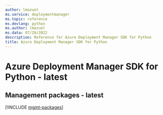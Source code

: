 ```yaml
---
author: lmazuel
ms.service: deploymentmanager
ms.topic: reference
ms.devlang: python
ms.author: lmazuel
ms.data: 07/28/2022
description: Reference for Azure Deployment Manager SDK for Python
title: Azure Deployment Manager SDK for Python
---
```

# Azure Deployment Manager SDK for Python - latest

## Management packages - latest
[!INCLUDE [mgmt-packages](deployment-manager-mgmt-index.md)]